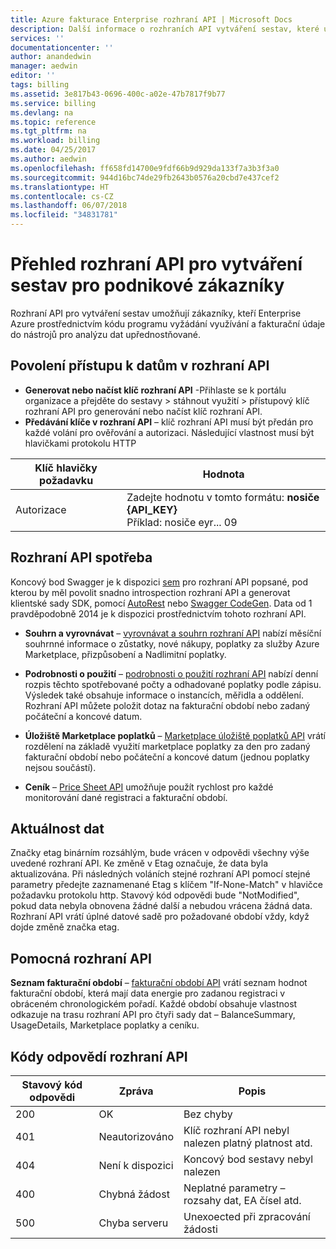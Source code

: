 ```yaml
---
title: Azure fakturace Enterprise rozhraní API | Microsoft Docs
description: Další informace o rozhraních API vytváření sestav, které umožňují zákazníkům Enterprise Azure a si vyžádá data spotřeby prostřednictvím kódu programu.
services: ''
documentationcenter: ''
author: anandedwin
manager: aedwin
editor: ''
tags: billing
ms.assetid: 3e817b43-0696-400c-a02e-47b7817f9b77
ms.service: billing
ms.devlang: na
ms.topic: reference
ms.tgt_pltfrm: na
ms.workload: billing
ms.date: 04/25/2017
ms.author: aedwin
ms.openlocfilehash: ff658fd14700e9fdf66b9d929da133f7a3b3f3a0
ms.sourcegitcommit: 944d16bc74de29fb2643b0576a20cbd7e437cef2
ms.translationtype: HT
ms.contentlocale: cs-CZ
ms.lasthandoff: 06/07/2018
ms.locfileid: "34831781"
---
```

# <a name="overview-of-reporting-apis-for-enterprise-customers"></a>Přehled rozhraní API pro vytváření sestav pro podnikové zákazníky
Rozhraní API pro vytváření sestav umožňují zákazníky, kteří Enterprise Azure prostřednictvím kódu programu vyžádání využívání a fakturační údaje do nástrojů pro analýzu dat upřednostňované. 

## <a name="enabling-data-access-to-the-api"></a>Povolení přístupu k datům v rozhraní API
* **Generovat nebo načíst klíč rozhraní API** -Přihlaste se k portálu organizace a přejděte do sestavy > stáhnout využití > přístupový klíč rozhraní API pro generování nebo načíst klíč rozhraní API.
* **Předávání klíče v rozhraní API** – klíč rozhraní API musí být předán pro každé volání pro ověřování a autorizaci. Následující vlastnost musí být hlavičkami protokolu HTTP

|Klíč hlavičky požadavku | Hodnota|
|-|-|
|Autorizace| Zadejte hodnotu v tomto formátu: **nosiče {API_KEY}** <br/> Příklad: nosiče eyr... 09| 

## <a name="consumption-apis"></a>Rozhraní API spotřeba
Koncový bod Swagger je k dispozici [sem](https://consumption.azure.com/swagger/ui/index) pro rozhraní API popsané, pod kterou by měl povolit snadno introspection rozhraní API a generovat klientské sady SDK, pomocí [AutoRest](https://github.com/Azure/AutoRest) nebo [Swagger CodeGen](http://swagger.io/swagger-codegen/). Data od 1 pravděpodobně 2014 je k dispozici prostřednictvím tohoto rozhraní API. 

* **Souhrn a vyrovnávat** – [vyrovnávat a souhrn rozhraní API](https://docs.microsoft.com/rest/api/billing/enterprise/billing-enterprise-api-balance-summary) nabízí měsíční souhrnné informace o zůstatky, nové nákupy, poplatky za služby Azure Marketplace, přizpůsobení a Nadlimitní poplatky.

* **Podrobnosti o použití** – [podrobnosti o použití rozhraní API](https://docs.microsoft.com/rest/api/billing/enterprise/billing-enterprise-api-usage-detail) nabízí denní rozpis těchto spotřebované počty a odhadované poplatky podle zápisu. Výsledek také obsahuje informace o instancích, měřidla a oddělení. Rozhraní API můžete položit dotaz na fakturační období nebo zadaný počáteční a koncové datum. 

* **Úložiště Marketplace poplatků** – [Marketplace úložiště poplatků API](https://docs.microsoft.com/rest/api/billing/enterprise/billing-enterprise-api-marketplace-storecharge) vrátí rozdělení na základě využití marketplace poplatky za den pro zadaný fakturační období nebo počáteční a koncové datum (jednou poplatky nejsou součástí).

* **Ceník** – [Price Sheet API](https://docs.microsoft.com/rest/api/billing/enterprise/billing-enterprise-api-pricesheet) umožňuje použít rychlost pro každé monitorování dané registraci a fakturační období. 

## <a name="data-freshness"></a>Aktuálnost dat
Značky etag binárním rozsáhlým, bude vrácen v odpovědi všechny výše uvedené rozhraní API. Ke změně v Etag označuje, že data byla aktualizována.  Při následných voláních stejné rozhraní API pomocí stejné parametry předejte zaznamenané Etag s klíčem "If-None-Match" v hlavičce požadavku protokolu http. Stavový kód odpovědi bude "NotModified", pokud data nebyla obnovena žádné další a nebudou vrácena žádná data. Rozhraní API vrátí úplné datové sadě pro požadované období vždy, když dojde změně značka etag.

## <a name="helper-apis"></a>Pomocná rozhraní API
 **Seznam fakturační období** – [fakturační období API](https://docs.microsoft.com/rest/api/billing/enterprise/billing-enterprise-api-billing-periods) vrátí seznam hodnot fakturační období, která mají data energie pro zadanou registraci v obráceném chronologickém pořadí. Každé období obsahuje vlastnost odkazuje na trasu rozhraní API pro čtyři sady dat – BalanceSummary, UsageDetails, Marketplace poplatky a ceníku.


## <a name="api-response-codes"></a>Kódy odpovědí rozhraní API   
|Stavový kód odpovědi|Zpráva|Popis|
|-|-|-|
|200| OK|Bez chyby|
|401| Neautorizováno| Klíč rozhraní API nebyl nalezen platný platnost atd.|
|404| Není k dispozici| Koncový bod sestavy nebyl nalezen|
|400| Chybná žádost| Neplatné parametry – rozsahy dat, EA čísel atd.|
|500| Chyba serveru| Unexoected při zpracování žádosti| 










